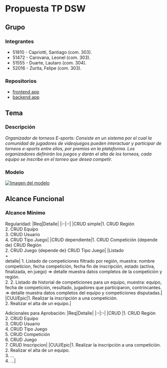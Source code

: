 # Propuesta TP DSW

## Grupo
### Integrantes
* 51810 - Capriotti, Santiago (com. 303).
* 51472 - Carovana, Leonel (com. 303).
* 51555 - Duarte, Lautaro (com. 304).
* 52016 -  Zurita, Felipe (com. 303).


### Repositorios
* [frontend app](http://hyperlinkToGihubOrGitlab)
* [backend app](http://hyperlinkToGihubOrGitlab)

## Tema
### Descripción
*Organizador de torneos E-sports: Consiste en un sistema por el cual la comunidad de jugadores de videojuegos pueden interactuar y participar de torneos e-sports entre ellos, por premios en la plataforma. 
Los organizadores definirán los juegos y darán el alta de los torneos, cada equipo se inscribe en el torneo que desea competir.*


### Modelo
[![Imagen del modelo]()](https://drive.google.com/file/d/18mTl4cOiY1kLqtVcZMaUPZ_531Oesi6v/view?usp=drive_link)


## Alcance Funcional 

### Alcance Mínimo

Regularidad:
|Req|Detalle|
|:-|:-|
|CRUD simple|1. CRUD Región<br>2. CRUD Equipo<br>3. CRUD Usuario<br>4. CRUD Tipo Juego|
|CRUD dependiente|1. CRUD Competición {depende de} CRUD Región<br>2. CRUD Juego {depende de} CRUD Tipo Juego|
|Listado<br>+<br>detalle| 1. Listado de competiciones filtrado por región, muestra: nombre competicion, fecha competición, fecha fin de inscripción, estado (activa, finalizada, en juego) => detalle muestra datos completos de la competición y región.<br> 2. 2. Listado de historial de competiciones para un equipo, muestra: equipo, fecha de competición, resultado, jugadores que participaron, contrincantes. => detalle muestra datos completos del equipo y competiciones disputadas.|
|CUU/Epic|1. Realizar la inscripción a una competición.<br>2. Realizar el alta de un equipo.|

Adicionales para Aprobación:
|Req|Detalle|
|:-|:-|
|CRUD |1. CRUD Región<br>2. CRUD Equipo<br>3. CRUD Usuario<br>4. CRUD Tipo Juego<br>5. CRUD Competición<br>6. CRUD Juego<br>7. CRUD Inscripcion|
|CUU/Epic|1. Realizar la inscripción a una competición.<br>2. Realizar el alta de un equipo.<br>3. ...<br>4. ...|
